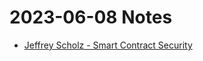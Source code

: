 # 2023-06-08 Notes

- [Jeffrey Scholz - Smart Contract Security](https://www.rareskills.io/post/smart-contract-security)